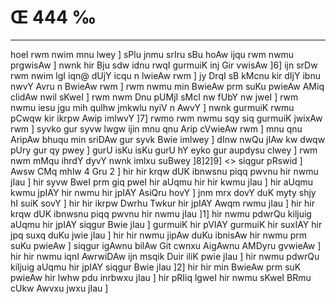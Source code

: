 # Œ 444 ‰
---
hoeI rwm nwim mnu lwey ] sPlu jnmu srIru sBu hoAw ijqu rwm nwmu
prgwisAw ] nwnk hir Bju sdw idnu rwqI gurmuiK inj Gir vwisAw ]6]
ijn srDw rwm nwim lgI iqn@ dUjY icqu n lwieAw rwm ] jy DrqI sB
kMcnu kir dIjY ibnu nwvY Avru n BwieAw rwm ] rwm nwmu min BwieAw
prm suKu pwieAw AMiq clidAw nwil sKweI ] rwm nwm Dnu pUMjI sMcI nw
fUbY nw jweI ] rwm nwmu iesu jgu mih qulhw jmkwlu nyiV n AwvY ] nwnk
gurmuiK rwmu pCwqw kir ikrpw Awip imlwvY ]7] rwmo rwm nwmu sqy siq
gurmuiK jwixAw rwm ] syvko gur syvw lwgw ijin mnu qnu Arip cVwieAw
rwm ] mnu qnu AripAw bhuqu min sriDAw gur syvk Bwie imlwey ] dInw
nwQu jIAw kw dwqw pUry gur qy pwey ] gurU isKu isKu gurU hY eyko gur aupdysu
clwey ] rwm nwm mMqu ihrdY dyvY nwnk imlxu suBwey ]8]2]9]
<> siqgur pRswid ] Awsw CMq mhlw 4 Gru 2 ]
hir hir krqw dUK ibnwsnu piqq pwvnu hir nwmu jIau ] hir syvw BweI
prm giq pweI hir aUqmu hir hir kwmu jIau ] hir aUqmu kwmu jpIAY hir
nwmu hir jpIAY AsiQru hovY ] jnm mrx dovY duK myty shjy hI suiK sovY ]
hir hir ikrpw Dwrhu Twkur hir jpIAY Awqm rwmu jIau ] hir hir krqw
dUK ibnwsnu piqq pwvnu hir nwmu jIau ]1] hir nwmu pdwrQu kiljuig
aUqmu hir jpIAY siqgur Bwie jIau ] gurmuiK hir pVIAY gurmuiK hir
suxIAY hir jpq suxq duKu jwie jIau ] hir hir nwmu jipAw duKu ibnisAw
hir nwmu prm suKu pwieAw ] siqgur igAwnu bilAw Git cwnxu AigAwnu
AMDyru gvwieAw ] hir hir nwmu iqnI AwrwiDAw ijn msqik Duir iliK
pwie jIau ] hir nwmu pdwrQu kiljuig aUqmu hir jpIAY siqgur Bwie jIau
]2] hir hir min BwieAw prm suK pwieAw hir lwhw pdu inrbwxu jIau ]
hir pRIiq lgweI hir nwmu sKweI BRmu cUkw Awvxu jwxu jIau ]
####
